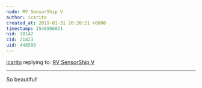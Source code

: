 ```yaml
---
node: RV SensorShip V 
author: icarito
created_at: 2019-01-31 20:20:21 +0000
timestamp: 1548966021
nid: 18142
cid: 21823
uid: 448589
---
```




[icarito](../profile/icarito) replying to: [RV SensorShip V ](../notes/cfastie/01-18-2019/rv-sensorship-v)

----
So beautiful!